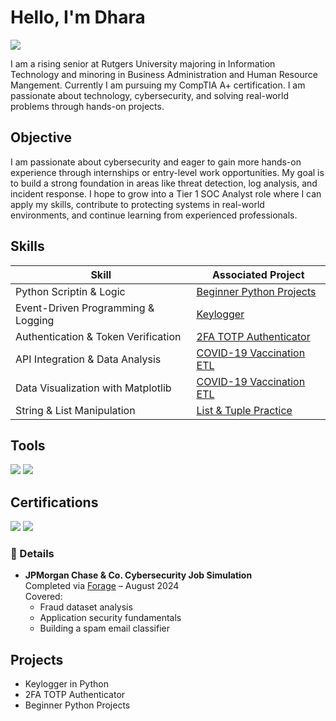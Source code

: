 # Hello, I'm Dhara 
<a href="www.linkedin.com/in/dharapatel730"><img src="https://img.shields.io/badge/-LinkedIn-0072b1?&style=for-the-badge&logo=linkedin&logoColor=white" /></a>

I am a rising senior at Rutgers University majoring in Information Technology and minoring in Business Administration and Human Resource Mangement. Currently I am pursuing my CompTIA A+ certification. I am passionate about technology, cybersecurity, and solving real-world problems through hands-on projects.

## Objective
I am passionate about cybersecurity and eager to gain more hands-on experience through internships or entry-level work opportunities. My goal is to build a strong foundation in areas like threat detection, log analysis, and incident response. I hope to grow into a Tier 1 SOC Analyst role where I can apply my skills, contribute to protecting systems in real-world environments, and continue learning from experienced professionals.

## Skills

| Skill                                         | Associated Project         |
|-----------------------------------------------|----------------------------|
| Python Scriptin & Logic                       | [Beginner Python Projects](https://github.com/yourusername/beginner-python-projects)|
| Event-Driven Programming & Logging            | [Keylogger](https://github.com/yourusername/keylogger-python)|
| Authentication & Token Verification           | [2FA TOTP Authenticator](https://github.com/yourusername/python-2fa-authenticator)|
| API Integration & Data Analysis               | [COVID-19 Vaccination ETL](https://github.com/yourusername/beginner-python-projects)|
| Data Visualization with Matplotlib            |[COVID-19 Vaccination ETL](https://github.com/yourusername/beginner-python-projects)|
| String & List Manipulation                    | [List & Tuple Practice](https://github.com/yourusername/beginner-python-projects)|

## Tools
<div>
  <img src="https://img.shields.io/badge/-Python-3776AB?&style=for-the-badge&logo=python&logoColor=white" />
  <img src="https://img.shields.io/badge/-VSCode-007ACC?&style=for-the-badge&logo=visualstudiocode&logoColor=white" />
</div>


## Certifications
<div>
  <img src="https://img.shields.io/badge/-CompTIA_A%2B_(in_progress)-4D4D4D?&style=for-the-badge&logo=CompTIA&logoColor=white" />
  <img src="https://img.shields.io/badge/-JPMorgan_Cybersecurity_Simulation-0071C5?&style=for-the-badge&logo=JPMorgan&logoColor=white" />
</div>

### 🧾 Details
- **JPMorgan Chase & Co. Cybersecurity Job Simulation**  
  Completed via [Forage](https://theforage.com/) – August 2024  
  Covered:
  - Fraud dataset analysis
  - Application security fundamentals
  - Building a spam email classifier
 

## Projects
- Keylogger in Python  
- 2FA TOTP Authenticator  
- Beginner Python Projects
